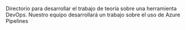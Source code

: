 Directorio para desarrollar el trabajo de teoría sobre una herramienta DevOps. Nuestro equipo desarrollará un trabajo sobre el uso de Azure Pipelines
